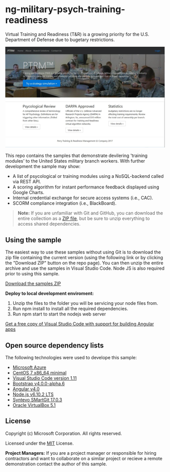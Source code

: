 # ng-military-psych-training-readiness
Virtual Training and Readiness (T&amp;R) is a growing priority for the U.S. Department of Defense due to bugetary restrictions.

![Screen shot](https://github.com/185SE14THST/ng-military-psych-training-readiness/blob/master/sample.jpg "Sample")

This repo contains the samples that demonstrate devilering 'training modules' to the United States military branch workers. With further development the sample may show:
* A list of psycological or training modules using a NoSQL-backend called via REST API.
* A scoring algorithm for instant performance feedback displayed using Google Charts.
* Internal credential exchange for secure access systems (i.e., CAC).
* SCORM compliance integration (i.e., BlackBoard).

> **Note:** If you are unfamiliar with Git and GitHub, you can download the entire collection as a 
> [ZIP file](https://github.com/185SE14THST/ng-military-psych-training-readiness/archive/master.zip), but be 
> sure to unzip everything to access shared dependencies. 

## Using the sample
The easiest way to use these samples without using Git is to download the zip file containing the current version (using the following link or by clicking the "Download ZIP" button on the repo page). You can then unzip the entire archive and use the samples in Visual Studio Code. Node JS is also required prior to using this sample.

   [Download the samples ZIP](../../archive/master.zip)

   **Deploy to local development enviroment:** 
   1. Unzip the files to the folder you will be servicing your node files from.
   2. Run npm install to install all the required dependencies.   
   3. Run npm start to start the nodejs web server 

[Get a free copy of Visual Studio Code with support for building Angular apps](https://code.visualstudio.com/download)

## Open source dependency lists
The following technologies were used to develope this sample:
* [Microsoft Azure](https://azure.microsoft.com/en-us/)
* [CentOS 7 x86_64 minimal](https://www.centos.org/)
* [Visual Studio Code version 1.11](https://code.visualstudio.com/)
* [Bootstrap v4.0.0-alpha.6](https://v4-alpha.getbootstrap.com/)
* [Angular v4.0](https://angular.io/)
* [Node.js v6.10.2 LTS](http://nodejs.com/)
* [Syntevo SMartGit 17.0.3](http://www.syntevo.com/smartgit/)
* [Oracle VirtualBox 5.1](https://www.virtualbox.org/)


## License

Copyright (c) Microsoft Corporation. All rights reserved.

Licensed under the [MIT](LICENSE.txt) License.

**Project Managers:** If you are a project manager or responsible for hiring contractors and want to collaborate on a similar project or recieve a remote demonstration contact the author of this sample.


